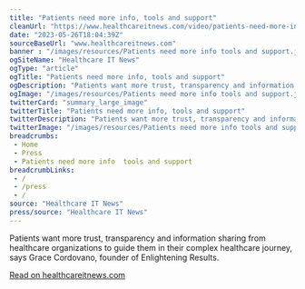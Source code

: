 ```yaml
--- 
title: "Patients need more info, tools and support"
cleanUrl: "https://www.healthcareitnews.com/video/patients-need-more-info-tools-and-support"
date: "2023-05-26T18:04:39Z"
sourceBaseUrl: "www.healthcareitnews.com"
banner : "/images/resources/Patients need more info tools and support.jpg"
ogSiteName: "Healthcare IT News"
ogType: "article"
ogTitle: "Patients need more info, tools and support"
ogDescription: "Patients want more trust, transparency and information sharing from healthcare organizations to guide them in their complex healthcare journey, says Grace Cordovano, founder of Enlightening Results."
ogImage: "/images/resources/Patients need more info tools and support.jpg"
twitterCard: "summary_large_image"
twitterTitle: "Patients need more info, tools and support"
twitterDescription: "Patients want more trust, transparency and information sharing from healthcare organizations to guide them in their complex healthcare journey, says Grace Cordovano, founder of Enlightening Results."
twitterImage: "/images/resources/Patients need more info tools and support.jpg"
breadcrumbs:
 - Home
 - Press
 - Patients need more info  tools and support
breadcrumbLinks:
 - / 
 - /press
 - / 
source: "Healthcare IT News"
press/source: "Healthcare IT News"
---
```

Patients want more trust, transparency and information sharing from healthcare organizations to guide them in their complex healthcare journey, says Grace Cordovano, founder of Enlightening Results.  
  
[Read on healthcareitnews.com](https://www.healthcareitnews.com/video/patients-need-more-info-tools-and-support)

